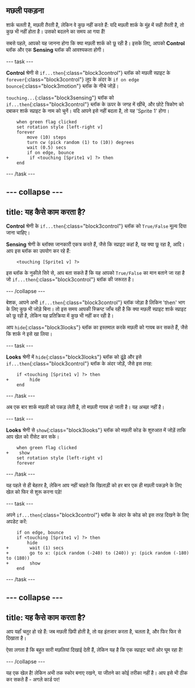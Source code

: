 ## मछली पकड़ना

शार्क चलती है, मछली तैरती है, लेकिन वे कुछ नहीं करते हैं: यदि मछली शार्क के मुंह में सही तैरती है, तो कुछ भी नहीं होता है। उसको बदलने का समय आ गया हैं!

सबसे पहले, आपको यह जानना होगा कि क्या मछली शार्क को छू रही है। इसके लिए, आपको **Control** ब्लॉक और एक **Sensing** ब्लॉक की आवश्यकता होगी।

--- task ---

**Control** श्रेणी से `if...then`{:class="block3control"} ब्लॉक को मछली स्प्राइट के `forever`{:class="block3control"} लूप के अंदर के `if on edge bounce`{:class="block3motion"} ब्लॉक के नीचे जोड़ें।

`touching...`{:class="block3sensing"} ब्लॉक को `if...then`{:class="block3control"} ब्लॉक के ऊपर के जगह में खींचे, और छोटे त्रिकोण को दबाकर शार्क स्प्राइट के नाम को चुनें। यदि आपने इसे नहीं बदला है, तो यह 'Sprite 1' होगा।

```blocks3
    when green flag clicked
    set rotation style [left-right v]
    forever 
        move (10) steps
        turn cw (pick random (1) to (10)) degrees
        wait (0.5) secs
        if on edge, bounce
+        if <touching [Sprite1 v] ?> then
    end
```

--- /task ---

--- collapse ---
---
title: यह कैसे काम करता है?
---

**Control** श्रेणी के `if...then`{:class="block3control"} ब्लॉक को `True/False` मूल्य दिया जाना चाहिए।

**Sensing** श्रेणी के ब्लॉक्स जानकारी एकत्र करते हैं, जैसे कि स्प्राइट कहां है, यह क्या छू रहा है, आदि। आप इस ब्लॉक का उपयोग कर रहे हैं:

```blocks3
    <touching [Sprite1 v] ?>
```

इस ब्लॉक के नुकीले सिरे से, आप बता सकते हैं कि यह आपको `True/False` का मान बताने जा रहा है जो `if...then`{:class="block3control"} ब्लॉक की जरूरत है।

--- /collapse ---

बेशक, आपने अभी `if...then`{:class="block3control"} ब्लॉक जोड़ा है लिकिन 'then' भाग के लिए कुछ भी जोड़े बिना। तो इस समय आपकी स्क्रिप्ट जाँच रही है कि क्या मछली स्प्राइट शार्क स्प्राइट को छू रही है, लेकिन यह प्रतिक्रिया में कुछ भी नहीं कर रही है।

आप `hide`{:class="block3looks"} ब्लॉक का इस्तमाल करके मछली को गायब कर सकते हैं, जैसे कि शार्क ने इसे खा लिया।

--- task ---

**Looks** श्रेणी में `hide`{:class="block3looks"} ब्लॉक को ढूंढ़े और इसे `if...then`{:class="block3control"} ब्लॉक के अंदर जोड़ें, जैसे इस तरह:

```blocks3
    if <touching [Sprite1 v] ?> then
+        hide
    end
```

--- /task ---

अब एक बार शार्क मछली को पकड़ लेती है, तो मछली गायब हो जाती है। यह अच्छा नहीं है।

--- task ---

**Looks** श्रेणी से `show`{:class="block3looks"} ब्लॉक को मछली कोड के शुरुआत में जोड़ें ताकि आप खेल को रीसेट कर सके।

```blocks3
    when green flag clicked
+    show
    set rotation style [left-right v]
    forever
```

--- /task ---

यह पहले से ही बेहतर है, लेकिन आप नहीं चाहते कि खिलाड़ी को हर बार एक ही मछली पकड़ने के लिए खेल को फिर से शुरू करना पड़े!

--- task ---

अपने `if...then`{:class="block3control"} ब्लॉक के अंदर के कोड को इस तरह दिखने के लिए अपडेट करें:

```blocks3
    if on edge, bounce
    if <touching [Sprite1 v] ?> then
        hide
+        wait (1) secs
+        go to x: (pick random (-240) to (240)) y: (pick random (-180) to (180))
+        show
    end
```

--- /task ---

--- collapse ---
---
title: यह कैसे काम करता है?
---

आप यहाँ चतुर हो रहे हैं: जब मछली छिपी होती है, तो वह इंतजार करता है, चलता है, और फिर फिर से दिखाता है।

ऐसा लगता है कि बहुत सारी मछलियां दिखाई देती हैं, लेकिन यह है कि एक स्प्राइट चारों ओर घूम रहा है!

--- /collapse ---

यह एक खेल है! लेकिन अभी तक स्कोर बनाए रखने, या जीतने का कोई तरीका नहीं है। आप इसे भी ठीक कर सकते हैं - अगले कार्ड पर!